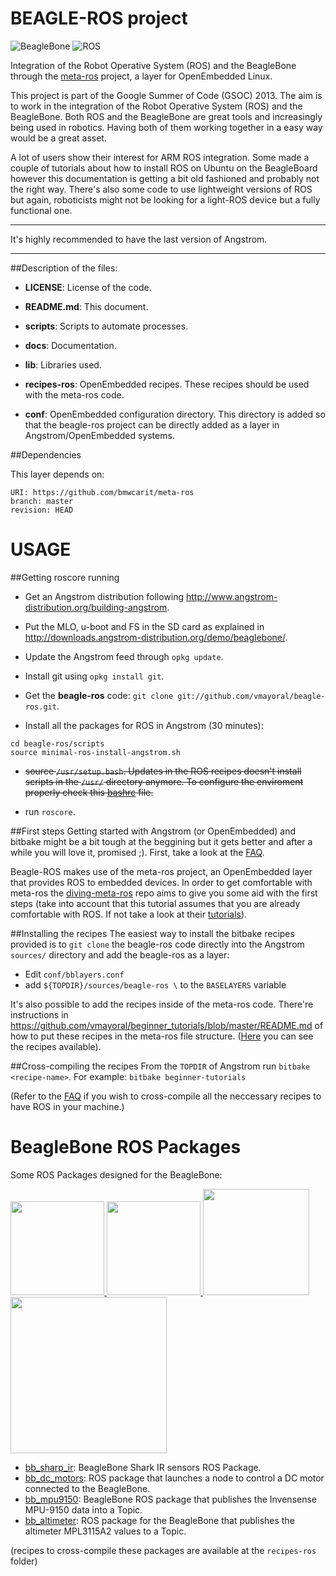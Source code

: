 BEAGLE-ROS project
==================

![BeagleBone](http://beagleboard.org/static/images/beagle_logo_hdr.gif)
![ROS](http://wiki.ros.org/custom/images/ros_org.png)

Integration of the Robot Operative System (ROS) and the BeagleBone through the [meta-ros](https://github.com/bmwcarit/meta-ros) project, a layer for OpenEmbedded Linux.

This project is part of the Google Summer of Code (GSOC) 2013.
The aim is to work in the integration of the Robot Operative System (ROS) and the BeagleBone. Both ROS and the BeagleBone are great tools and increasingly being used in robotics. Having both of them working together in a easy way would be a great asset. 

A lot of users show their interest for ARM ROS integration. Some made a couple of tutorials about how to install ROS on Ubuntu on the BeagleBoard however this documentation is getting a bit old fashioned and probably not the right way. There's also some code to use lightweight versions of ROS but again, roboticists might not be looking for a light-ROS device but a fully functional one.

--------

It's highly recommended to have the last version of Angstrom.

--------

##Description of the files:

* **LICENSE**: License of the code.

* **README.md**: This document.

* **scripts**: Scripts to automate processes.

* **docs**: Documentation.

* **lib**: Libraries used.

* **recipes-ros**: OpenEmbedded recipes. These recipes should be used with the meta-ros code.

* **conf**: OpenEmbedded configuration directory. This directory is added so that the beagle-ros project can be directly added as a layer in Angstrom/OpenEmbedded systems.


##Dependencies

This layer depends on:

    URI: https://github.com/bmwcarit/meta-ros
    branch: master
    revision: HEAD


USAGE
=====
##Getting roscore running

* Get an Angstrom distribution following http://www.angstrom-distribution.org/building-angstrom.

* Put the MLO, u-boot and FS in the SD card as explained in http://downloads.angstrom-distribution.org/demo/beaglebone/.

* Update the Angstrom feed through `opkg update`.

* Install git using `opkg install git`.

* Get the **beagle-ros** code: `git clone git://github.com/vmayoral/beagle-ros.git`.

* Install all the packages for ROS in Angstrom (30 minutes):
 ```
 cd beagle-ros/scripts
 source minimal-ros-install-angstrom.sh
 ```

* ~~source `/usr/setup.bash`. Updates in the ROS recipes doesn't install scripts in the `/usr/` directory anymore. To configure the enviroment properly check this [bashrc](https://github.com/vmayoral/beagle-ros/blob/master/scripts/bashrc) file.~~

* run `roscore`.
    
##First steps
Getting started with Angstrom (or OpenEmbedded) and bitbake might be a bit tough at the beggining but it gets better and after a while you will love it, promised ;). First, take a look at the [FAQ](https://github.com/vmayoral/beagle-ros/wiki/FAQ).

Beagle-ROS makes use of the meta-ros project, an OpenEmbedded layer that provides ROS to embedded devices. In order to get comfortable with meta-ros the [diving-meta-ros](https://github.com/vmayoral/diving-meta-ros) repo aims to give you some aid with the first steps (take into account that this tutorial assumes that you are already comfortable with ROS. If not take a look at their [tutorials](http://www.ros.org/wiki/ROS/Tutorials)).
    
##Installing the recipes
The easiest way to install the bitbake recipes provided is to `git clone` the beagle-ros code directly into the Angstrom `sources/` directory and add the beagle-ros as a layer:
* Edit `conf/bblayers.conf`
* add `${TOPDIR}/sources/beagle-ros \` to the `BASELAYERS` variable

It's also possible to add the recipes inside of the meta-ros code. There're instructions in https://github.com/vmayoral/beginner_tutorials/blob/master/README.md of how to put these recipes in the meta-ros file structure. ([Here](https://github.com/vmayoral/beagle-ros/tree/master/recipes-ros) you can see the recipes available).

##Cross-compiling the recipes
From the `TOPDIR` of Angstrom run `bitbake <recipe-name>`. 
    For example: `bitbake beginner-tutorials`

(Refer to the [FAQ](https://github.com/vmayoral/beagle-ros/wiki/FAQ#is-it-possible-to-cross-compile-ros-for-other-arm-processors) if you wish to cross-compile all the neccessary recipes to have ROS in your machine.)


BeagleBone ROS Packages
==================
Some ROS Packages designed for the BeagleBone:

<a href="https://github.com/vmayoral/bb_altimeter">
<img src="https://raw.github.com/vmayoral/beagle-ros/master/docs/images/bb_altimeter.png" width="150px" />
</a>
<a href="https://github.com/vmayoral/bb_mpu9150">
<img src="https://raw.github.com/vmayoral/beagle-ros/master/docs/images/bb_mpu9150_bb.png" width="150px" />
</a>
<a href="https://github.com/vmayoral/bb_sharp_ir">
<img src="https://raw.github.com/vmayoral/beagle-ros/master/docs/images/bb_sharp_ir_bb.png" width="170px" />
</a>
<a href="https://github.com/vmayoral/bb_dc_motors">
<img src="https://raw.github.com/vmayoral/beagle-ros/master/docs/images/bb_dc_motors_bb.png" width="250px" />
</a>

* [bb_sharp_ir](https://github.com/vmayoral/bb_sharp_ir): BeagleBone Shark IR sensors ROS Package.
* [bb_dc_motors](https://github.com/vmayoral/bb_dc_motors): ROS package that launches a node to control a DC motor connected to the BeagleBone.
* [bb_mpu9150](https://github.com/vmayoral/bb_mpu9150): BeagleBone ROS package that publishes the Invensense MPU-9150 data into a Topic.
* [bb_altimeter](https://github.com/vmayoral/bb_altimeter): ROS package for the BeagleBone that publishes the altimeter MPL3115A2 values to a Topic.

(recipes to cross-compile these packages are available at the `recipes-ros` folder)
